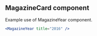 ## MagazineCard component

Example use of MagazineYear component.

```jsx
<MagazineYear title="2016" />
```

